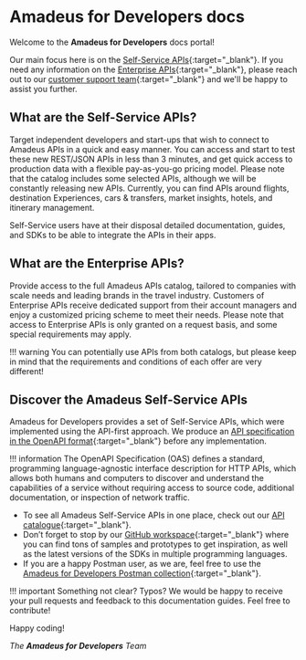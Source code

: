 # Amadeus for Developers docs

Welcome to the **Amadeus for Developers** docs portal! 

Our main focus here is on the [Self-Service APIs](https://developers.amadeus.com/self-service){:target="\_blank"}. If you need any information on the [Enterprise APIs](https://developers.amadeus.com/enterprise){:target="\_blank"}, please reach out to our [customer support team](https://developers.amadeus.com/support/contact-us-enterprise){:target="\_blank"} and we'll be happy to assist you further.

## What are the Self-Service APIs?

Target independent developers and start-ups that wish to connect to Amadeus APIs in a quick and easy manner. You can access and start to test these new REST/JSON APIs in less than 3 minutes, and get quick access to production data with a flexible pay-as-you-go pricing model. Please note that the catalog includes some selected APIs, although we will be constantly releasing new APIs. Currently, you can find APIs around flights, destination Experiences, cars & transfers, market insights, hotels, and itinerary management.

Self-Service users have at their disposal detailed documentation, guides, and SDKs to be able to integrate the APIs in their apps. 

## What are the Enterprise APIs?

Provide access to the full Amadeus APIs catalog, tailored to companies with scale needs and leading brands in the travel industry. Customers of Enterprise APIs receive dedicated support from their account managers and enjoy a customized pricing scheme to meet their needs. Please note that access to Enterprise APIs is only granted on a request basis, and some special requirements may apply.

!!! warning
    You can potentially use APIs from both catalogs, but please keep in mind that the requirements and conditions of each offer are very different!

## Discover the Amadeus Self-Service APIs

Amadeus for Developers provides a set of Self-Service APIs, which were implemented using the API-first approach. We produce an [API specification in the OpenAPI format](https://github.com/amadeus4dev/amadeus-open-api-specification){:target="\_blank"} before any implementation.

!!! information
    The OpenAPI Specification (OAS) defines a standard, programming language-agnostic interface description for HTTP APIs, which allows both humans and computers to discover and understand the capabilities of a service without requiring access to source code, additional documentation, or inspection of network traffic.

* To see all Amadeus Self-Service APIs in one place, check out our [API catalogue](https://developers.amadeus.com/self-service){:target="\_blank"}.
* Don’t forget to stop by our [GitHub workspace](https://github.com/amadeus4dev/){:target="\_blank"} where you can find tons of samples and prototypes to get inspiration, as well as the latest versions of the SDKs in multiple programming languages.
* If you are a happy Postman user, as we are, feel free to use the [Amadeus for Developers Postman collection](https://www.postman.com/amadeus4dev/workspace/amadeus-for-developers-s-public-workspace/documentation/2672636-27471449-d2ca-a8c4-1399-6b0cfbddd079){:target="\_blank"}.


!!! important
    Something not clear? Typos? We would be happy to receive your pull requests and feedback to this documentation guides. Feel free to contribute!

Happy coding!

_The **Amadeus for Developers** Team_

